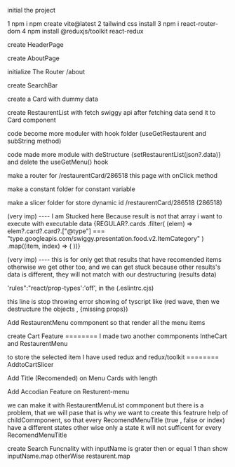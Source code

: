 initial the project

1 npm i npm create vite@latest
2 tailwind css install
3 npm i react-router-dom
4 npm install @reduxjs/toolkit react-redux

create HeaderPage

create AboutPage

initialize The Router /about <About/>

create SearchBar

create a Card with dummy data

create RestaurentList with fetch swiggy api after fetching data send it to Card component

code become more moduler with hook folder (useGetRestaurent and subString method)

code made more module with deStructure {setRestaurentList(json?.data)} and delete the useGetMenu() hook

make a router for /restaurentCard/286518 this page with onClick method

make a constant folder for constant variable

make a slicer folder for store dynamic id /restaurentCard/286518 (286518)

<!-- ======================================================== -->

(very imp) ---- I am Stucked here Because result is not that array i want to execute with executable data
{REGULAR?.cards
.filter(
(elem) =>
elem?.card?.card?.["@type"] ===
"type.googleapis.com/swiggy.presentation.food.v2.ItemCategory"
)
.map((item, index) => (
<RestaurentCard data={item?.card?.card?.itemCards[0]} key={index} />
))}

(very imp) ---- this is for only get that results that have recomended items otherwise we get other too,
and we can get stuck because other results's data is different,
they will not match with our destructuring (results data)

<!-- ============================================================== -->

'rules":"react/prop-types':'off', in the (.eslintrc.cjs)

this line is stop throwing error showing of tyscript like (red wave, then we destructure the objects , {missing props})

 <!-- ============================================================== -->

Add RestaurentMenu commponent so that render all the menu items

create Cart Feature ======== I made two another commponents IntheCart and RestaurentMenu

to store the selected item I have used redux and redux/toolkit ======== AddtoCartSlicer

<!-- ================================================================ -->

Add Title (Recomended) on Menu Cards with length

 <!-- =============================================================== -->

Add Accodian Feature on Resturent-menu

we can make it with RestaurentMenuList commponent but there is a problem,
that we will pase that is why we want to create this featrure help of childCommponent,
so that every RecomendMenuTitle (true , false or index) have a different states other wise only a state it will not sufficent for every RecomendMenuTitle

 <!-- ================================================================= -->

create Search Funcnality with inputName is grater then or equal 1 than show inputName.map otherWise restaurent.map
